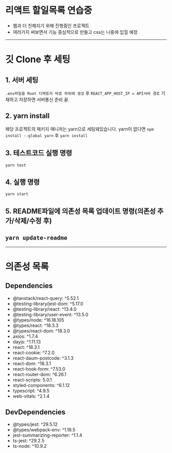 # 리액트 할일목록 연습중

- 웹과 더 친해지기 위해 진행중인 프로젝트
- 여러가지 써보면서 기능 중심적으로 만들고 css는 나중에 입힐 예정

---

# 깃 Clone 후 세팅

## 1. 서버 세팅

`.env파일을 Root 디렉토리 바로 하위에 생성` 후 `REACT_APP_HOST_IP = API서버 경로` 기재하고 저장하면 서버통신 준비 끝.

## 2. yarn install

해당 프로젝트의 패키지 매니저는 yarn으로 세팅돼있습니다.
yarn이 없다면 `npm install --global yarn` 후 `yarn install`

## 3. 테스트코드 실행 명령

`yarn test`

## 4. 실행 명령

`yarn start`

## 5. README파일에 의존성 목록 업데이트 명령(의존성 추가/삭제/수정 후)

## `yarn update-readme`

---

# 의존성 목록

## Dependencies

- @tanstack/react-query: ^5.52.1
- @testing-library/jest-dom: ^5.17.0
- @testing-library/react: ^13.4.0
- @testing-library/user-event: ^13.5.0
- @types/node: ^16.18.105
- @types/react: ^18.3.3
- @types/react-dom: ^18.3.0
- axios: ^1.7.4
- dayjs: ^1.11.13
- react: ^18.3.1
- react-cookie: ^7.2.0
- react-daum-postcode: ^3.1.3
- react-dom: ^18.3.1
- react-hook-form: ^7.53.0
- react-router-dom: ^6.26.1
- react-scripts: 5.0.1
- styled-components: ^6.1.12
- typescript: ^4.9.5
- web-vitals: ^2.1.4

## DevDependencies

- @types/jest: ^29.5.12
- @types/webpack-env: ^1.18.5
- jest-summarizing-reporter: ^1.1.4
- ts-jest: ^29.2.5
- ts-node: ^10.9.2
